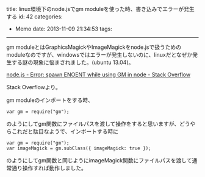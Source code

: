 title: linux環境下のnode.jsでgm moduleを使った時、書き込みでエラーが発生する
id: 42
categories:
  - Memo
date: 2013-11-09 21:34:53
tags:
---
gm moduleとはGraphicsMagickやImageMagickをnode.jsで扱うためのmoduleなのですが、windowsではエラーが発生しないのに、linuxだとなぜか発生する謎の現象に悩まされました。(ubuntu 13.04)。

<!--more-->

[node.js - Error: spawn ENOENT while using GM in node - Stack Overflow](http://stackoverflow.com/questions/16222116/error-spawn-enoent-while-using-gm-in-node)

Stack Overflowより。

gm moduleのインポートをする時、

```
var gm = require("gm");
```

のようにしてgm関数にファイルパスを渡して操作をすると思いますが、どうやらこれだと駄目なようで、インポートする時に

```
var gm = require("gm");
var imageMagick = gm.subClass({ imageMagick: true });
```

のようにしてgm関数と同じようにimageMagick関数にファイルパスを渡して通常通り操作すれば動作しました。